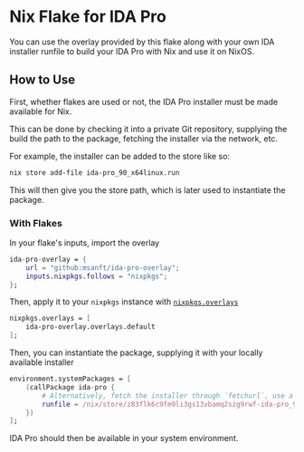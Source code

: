 # Nix Flake for IDA Pro

You can use the overlay provided by this flake along with your own IDA installer runfile to build your IDA Pro with Nix and use it on NixOS.

## How to Use

First, whether flakes are used or not, the IDA Pro installer must be made available for Nix.

This can be done by checking it into a private Git repository, supplying the build the path to the package, fetching the installer via the network, etc.

For example, the installer can be added to the store like so:

```sh
nix store add-file ida-pro_90_x64linux.run
```

This will then give you the store path, which is later used to instantiate the package.

### With Flakes

In your flake's inputs, import the overlay

```nix
ida-pro-overlay = {
    url = "github:msanft/ida-pro-overlay";
    inputs.nixpkgs.follows = "nixpkgs";
};
```

Then, apply it to your `nixpkgs` instance with [`nixpkgs.overlays`](https://search.nixos.org/options?show=nixpkgs.overlays)

```nix
nixpkgs.overlays = [
    ida-pro-overlay.overlays.default
];
```

Then, you can instantiate the package, supplying it with your locally available installer

```nix
environment.systemPackages = [
    (callPackage ida-pro {
        # Alternatively, fetch the installer through `fetchurl`, use a local path, etc.
        runfile = /nix/store/z83flk6c9fm9li3gs13vbamq2szg9rwf-ida-pro_90_x64linux.run;
    })
];
```

IDA Pro should then be available in your system environment.
